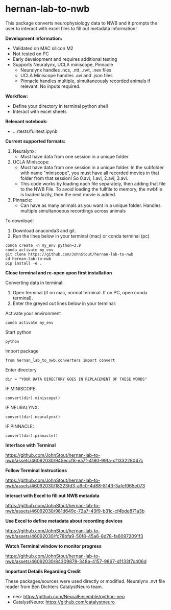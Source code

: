 # hernan-lab-to-nwb

This package converts neurophysiology data to NWB and it prompts the user to interact with excel files to fill out metadata information!

**Development information:**
* Validated on MAC silicon M2
* Not tested on PC
* Early development and requires additional testing
* Supports Neuralynx, UCLA miniscope, Pinnacle
    * Neuralynx handles .ncs, .ntt, .nvt, .nev files
    * UCLA Miniscope handles .avi and .json files
    * Pinnacle handles multiple, simultaneously recorded animals if relevant. No inputs required.

**Workflow:**
* Define your directory in terminal python shell
* Interact with excel sheets

**Relevant notebook:**
* .../tests/fulltest.ipynb

**Current supported formats:** 
1) Neuralynx:
    * Must have data from one session in a unique folder
2) UCLA Miniscope:
    * Must have data from one session in a unique folder. In the subfolder with name "miniscope", you must have all recorded movies in that folder from that session! So 0.avi, 1.avi, 2.avi, 3.avi.
    * This code works by loading each file separately, then adding that file to the NWB File. To avoid loading the fullfile to memory, the nwbfile is loaded lazily, then the next movie is added.
3) Pinnacle:
    * Can have as many animals as you want in a unique folder. Handles multiple simultanoeous recordings across animals


To download:
1) Download anaconda3 and git.
2) Run the lines below in your terminal (mac) or conda terminal (pc)

```
conda create -n my_env python=3.9
conda activate my_env
git clone https://github.com/JohnStout/hernan-lab-to-nwb 
cd hernan-lab-to-nwb
pip install -e .
```

**Close terminal and re-open upon first installation**

Converting data in terminal:
1) Open terminal (if on mac, normal terminal. If on PC, open conda terminal).
2) Enter the greyed out lines below in your terminal:

Activate your environment
```
conda activate my_env
```

Start python
```
python
```

Import package
```
from hernan_lab_to_nwb.converters import convert
```

Enter directory

```
dir = "YOUR DATA DIRECTORY GOES IN REPLACEMENT OF THESE WORDS"
```

IF MINISCOPE:

```
convert(dir).miniscope()
```
           
IF NEURALYNX:

```
convert(dir).neuralynx()
```

IF PINNACLE:

```
convert(dir).pinnacle()
```

**Interface with Terminal**

https://github.com/JohnStout/hernan-lab-to-nwb/assets/46092030/945eccf8-ea7f-4180-99fa-cf133228047c

**Follow Terminal Instructions**

https://github.com/JohnStout/hernan-lab-to-nwb/assets/46092030/18223fd3-a9c0-4d88-8143-3afef965e073

**Interact with Excel to fill out NWB metadata**

https://github.com/JohnStout/hernan-lab-to-nwb/assets/46092030/981d649c-72a7-43f9-b31c-cf4bde871a3b

**Use Excel to define metadata about recording devices**

https://github.com/JohnStout/hernan-lab-to-nwb/assets/46092030/fc78bfa9-50f8-45a6-8d78-fa60972091f3

**Watch Terminal window to monitor progress**

https://github.com/JohnStout/hernan-lab-to-nwb/assets/46092030/84309878-348a-4157-9867-d1133f7c406d

**Important Details Regarding Credit** 

These packages/sources were used directly or modified. Neuralynx .nvt file reader from Ben Dichters CatalystNeuro team.
* neo: https://github.com/NeuralEnsemble/python-neo
* CatalystNeuro: https://github.com/catalystneuro





